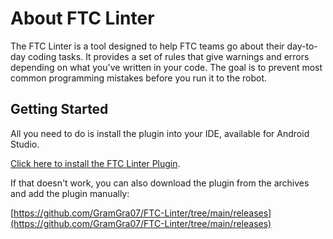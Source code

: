 # About FTC Linter

The FTC Linter is a tool designed to help FTC teams go about their day-to-day coding tasks. It provides a set of rules that give warnings and errors depending on what you've written in your code. The goal is to prevent most common programming mistakes before you run it to the robot.

## Getting Started

All you need to do is install the plugin into your IDE, available for Android Studio.

[Click here to install the FTC Linter Plugin](https://plugins.jetbrains.com/plugin/28218-ftc-linter).

If that doesn't work, you can also download the plugin from the archives and add the plugin manually:

[https://github.com/GramGra07/FTC-Linter/tree/main/releases](https://github.com/GramGra07/FTC-Linter/tree/main/releases)